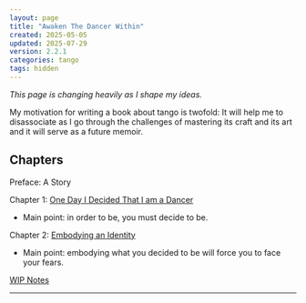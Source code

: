 ```yaml
---
layout: page
title: "Awaken The Dancer Within"
created: 2025-05-05
updated: 2025-07-29
version: 2.2.1
categories: tango
tags: hidden
---
```


_This page is changing heavily as I shape my ideas._

My motivation for writing a book about tango is twofold: It will help me to disassociate as I go through the challenges of mastering its craft and its art and it will serve as a future memoir.

## Chapters
Preface: A Story

Chapter 1: [One Day I Decided That I am a Dancer](/tango/book/one-day-i-decided-that-i-am-a-dancer)
- Main point: in order to be, you must decide to be.

Chapter 2: [Embodying an Identity](/tango/book/embody)
- Main point: embodying what you decided to be will force you to face your fears.

[WIP Notes](/tango/book/wip-notes)

---
